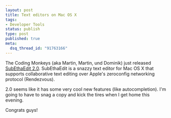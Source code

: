 ```yaml
--- 
layout: post
title: Text editors on Mac OS X
tags: 
- Developer Tools
status: publish
type: post
published: true
meta: 
  dsq_thread_id: "91763166"
---
```

The Coding Monkeys (aka Martin, Martin, und Dominik) just released <a href="http://www.codingmonkeys.de/subethaedit/">SubEthaEdit 2.0</a>. SubEthaEdit is a snazzy text editor for Mac OS X that supports collaborative text editing over Apple's zeroconfig networking protocol (Rendezvous).

  2.0 seems like it has some very cool new features (like autocompletion). I'm going to have to snag a copy and kick the tires when I get home this evening.

  Congrats guys!
